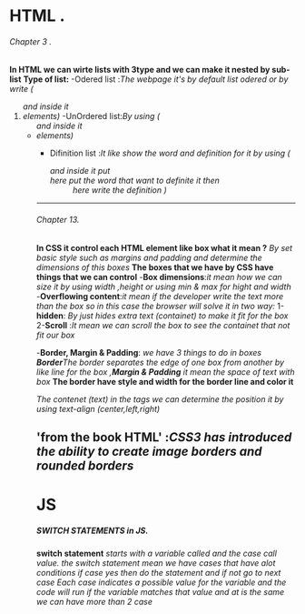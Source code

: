# HTML .
###### Chapter 3 .
**In HTML we can wirte lists with 3type and we can make it nested by sub-list**   **Type of list:**
-Odered list :*The webpage it's by default list odered or by write (<ol> and inside it <li> elements)*
-UnOrdered list:*By using (<ul> and inside it <li> elements)*
- Difinition list :*It like show the word and definition for it by using (<dl> and inside it put<dt> here put the word that want to definite it  then <dd> here write the definition )*
------------------------------------
###### Chapter 13.
**In CSS it control each HTML element like box what it mean ?**
*By set basic style such as margins and padding  and determine the dimensions of this boxes*
**The boxes that we have by CSS have things that we can control**
-**Box dimensions**:*it mean how we can size it by using width ,height or using min & max for hight and width*
-**Overflowing content**:*it mean if the developer write the text more than the box so in this case the browser will solve it in two way:*
1-**hidden**: *By just hides extra text (containet) to make it fit for the box*
2-**Scroll** :*It mean we can scroll the box to see the containet that not fit our box*

-**Border, Margin & Padding**: *we have 3 things to do in boxes **Border**The border separates the edge of one box from another by like line for the box ,**Margin & Padding** it mean the space of text with box*
**The border have style and width for the border line and color it**

 *The contenet (text) in the tags we can determine the position it by using text-align (center,left,right)*
  
  'from the book HTML' :*CSS3 has introduced the ability to create image borders and rounded borders*
---------------------------------------------------------------------------------

# JS

##### SWITCH STATEMENTS in JS.
 **switch statement** *starts with a variable called and the case call value.*
 *the switch statement mean we have cases that have alot conditions if case yes then do the statement and if not go to next case* *Each case indicates a possible value for the variable and the code will run if the variable matches that value and at is the same we can have more than 2 case*
